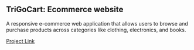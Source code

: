 ## TriGoCart: Ecommerce website

A responsive e-commerce web application that allows users to browse and purchase products across categories like clothing, electronics, and books. 

[Project Link](https://www.youtube.com/watch?v=oCuiNiyUxGA)